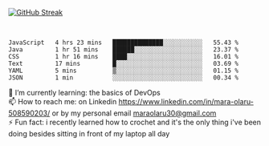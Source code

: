 

[![GitHub Streak](https://streak-stats.demolab.com?user=MaraxD&theme=tokyonight)](https://git.io/streak-stats)
 
 
 <br/>

<!--START_SECTION:waka-->

```text
JavaScript   4 hrs 23 mins   ██████████████░░░░░░░░░░░   55.43 %
Java         1 hr 51 mins    ██████░░░░░░░░░░░░░░░░░░░   23.37 %
CSS          1 hr 16 mins    ████░░░░░░░░░░░░░░░░░░░░░   16.01 %
Text         17 mins         █░░░░░░░░░░░░░░░░░░░░░░░░   03.69 %
YAML         5 mins          ▒░░░░░░░░░░░░░░░░░░░░░░░░   01.15 %
JSON         1 min           ░░░░░░░░░░░░░░░░░░░░░░░░░   00.34 %
```

<!--END_SECTION:waka-->
<!--[![willianrod's wakatime stats](https://github-readme-stats.vercel.app/api/wakatime?username=MaraxD)](https://github.com/anuraghazra/github-readme-stats)-->

🌱 I’m currently learning: the basics of DevOps<br/>
📫 How to reach me: on Linkedin https://www.linkedin.com/in/mara-olaru-508590203/ or by my personal email maraolaru30@gmail.com <br/>
⚡ Fun fact: i recently learned how to crochet and it's the only thing i've been doing besides sitting in front of my laptop all day <br/>
 
